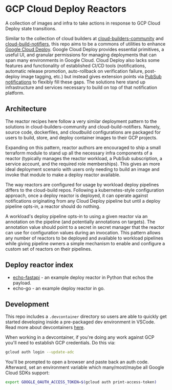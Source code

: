 # GCP Cloud Deploy Reactors

A collection of images and infra to take actions in response to GCP Cloud Deploy
state transitions.

Similar to the collection of cloud builders at
[cloud-builders-community](https://github.com/GoogleCloudPlatform/cloud-builders-community)
and [cloud-build-notifiers](https://github.com/GoogleCloudPlatform/cloud-build-notifiers),
this repo aims to be a commons of utilities to enhance
[Google Cloud Deploy](https://cloud.google.com/deploy/docs/overview). Google
Cloud Deploy provides essential primitives, a useful UI, and granular permissions
for managing deployments that can span many environments in Google Cloud. Cloud
Deploy also lacks some features and functionality of established CI/CD tools
(notifications, automatic release promotion, auto-rollback on verification failure,
post-deploy image tagging, etc.) but instead gives extension points via
[PubSub notifications](https://cloud.google.com/deploy/docs/subscribe-deploy-notifications)
to flexibly fill these gaps. The solutions here stand up infrastructure and
services necessary to build on top of that notification platform.

## Architecture

The reactor recipes here follow a very similar deployment pattern to the solutions
in cloud-builders-community and cloud-build-notifiers. Namely, source code,
dockerfiles, and cloudbuild configurations are packaged for users to build, store,
and deploy container images to their GCP projects.

Expanding on this pattern, reactor authors are encouraged to ship a small terraform
module to stand up all the necessary infra components of a reactor (typically
manages the reactor workload, a PubSub subscription, a service account, and the
required role memberships). This gives an more ideal deployment scenario with
users only needing to build an image and invoke that module to make a deploy
reactor available.

The way reactors are configured for usage by workload deploy pipelines differs
to the cloud-build repos. Following a kubernetes-style configuration approach,
once a deploy reactor is deployed, it can operate against notifications
originating from any Cloud Deploy pipeline but until a deploy pipeline opts-in,
a reactor should do nothing.

A workload's deploy pipeline opts-in to using a given reactor via an annotation
on the pipeline (and potentially annotations on targets). The annotation value
should point to a secret in secret manager that the reactor can use for
configuration values during an invocation. This pattern allows any number of
reactors to be deployed and available to workload pipelines while giving
pipeline owners a simple mechanism to enable and configure a custom set of
reactors on their pipelines.

## Deploy reactor index

* [echo-fastapi](reactors/echo-fastapi/) - an example deploy reactor in Python
that echos the payload.
* echo-go - an example deploy reactor in go.

## Development

This repo includes a `.devcontainer` directory so users are able to quickly get
started developing inside a pre-packaged dev environment in VSCode. Read
more about devcontainers [here](https://code.visualstudio.com/docs/devcontainers/containers).

When working in a devcontainer, if you're doing any work against GCP you'll need
to establish GCP credentials. Do this via:

```bash
gcloud auth login --update-adc
```

You'll be prompted to open a browser and paste back an auth code. Afterward, set
an environment variable which many/most/maybe all Google Cloud SDKs support:

```bash
export GOOGLE_OAUTH_ACCESS_TOKEN=$(gcloud auth print-access-token)
```
